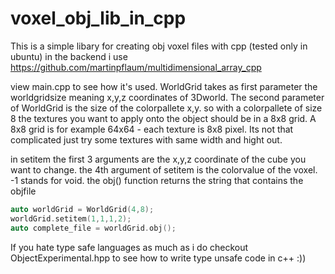 # voxel_obj_lib_in_cpp
This is a simple libary for creating obj voxel files with cpp (tested only in ubuntu)
in the backend i use https://github.com/martinpflaum/multidimensional_array_cpp

view main.cpp to see how it's used. WorldGrid takes as first parameter the worldgridsize meaning x,y,z coordinates of 3Dworld.
The second parameter of WorldGrid is the size of the colorpallete x,y. so with a colorpallete of size 8 the textures you want to apply onto the object should be in a 8x8 grid. A 8x8 grid is for example 64x64 - each texture is 8x8 pixel. Its not that complicated just try some textures with same width and hight out.

in setitem the first 3 arguments are the x,y,z coordinate of the cube you want to change.
the 4th argument of setitem is the colorvalue of the voxel. -1 stands for void.
the obj() function returns the string that contains the objfile
 ```cpp
 auto worldGrid = WorldGrid(4,8);
 worldGrid.setitem(1,1,1,2);
 auto complete_file = worldGrid.obj();
 ```
If you hate type safe languages as much as i do checkout ObjectExperimental.hpp to see how to write type unsafe code in c++ :))
